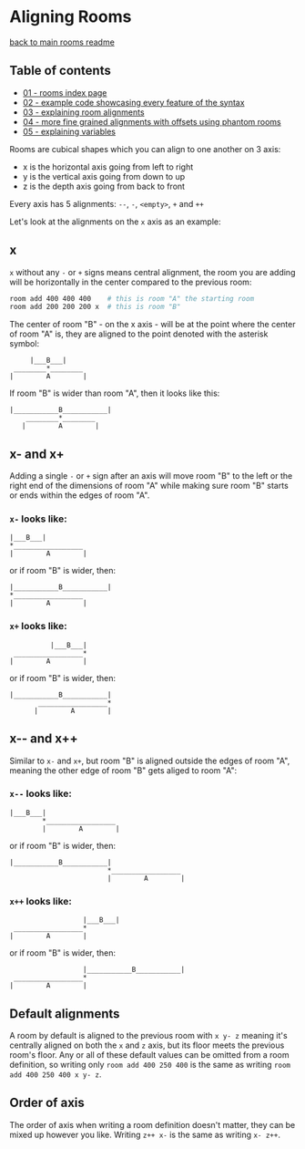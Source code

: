 # Aligning Rooms

[back to main rooms readme](./01-readme.md)

## Table of contents

- [01 - rooms index page](./01-readme.md)
- [02 - example code showcasing every feature of the syntax](./02-example.md)
- [03 - explaining room alignments](./03-aligning-rooms.md)
- [04 - more fine grained alignments with offsets using phantom rooms](./04-offsets.md)
- [05 - explaining variables](./05-variables.md)

Rooms are cubical shapes which you can align to one another on 3 axis:

- x is the horizontal axis going from left to right
- y is the vertical axis going from down to up
- z is the depth axis going from back to front

Every axis has 5 alignments: `--`, `-`, `<empty>`, `+` and `++`

Let's look at the alignments on the `x` axis as an example:

## x<empty>

`x` without any `-` or `+` signs means central alignment, the room you are adding will be horizontally in the center compared to the previous room:

```sh
room add 400 400 400    # this is room "A" the starting room
room add 200 200 200 x  # this is room "B"
```

The center of room "B" - on the x axis - will be at the point where the center of room "A" is, they are aligned to the point denoted with the asterisk symbol:

```
     |___B___|
 ________*________
|        A        |
```

If room "B" is wider than room "A", then it looks like this:

```
|___________B___________|
    ________*________
   |        A        |
```

## x- and x+

Adding a single `-` or `+` sign after an axis will move room "B" to the left or the right end of the dimensions of room "A" while making sure room "B" starts or ends within the edges of room "A".

### `x-` looks like:

```
|___B___|
*_________________
|        A        |
```

or if room "B" is wider, then:

```
|___________B___________|
*_________________
|        A        |
```

### `x+` looks like:

```
          |___B___|
 _________________*
|        A        |
```

or if room "B" is wider, then:

```
|___________B___________|
       _________________*
      |        A        |
```

## x-- and x++

Similar to `x-` and `x+`, but room "B" is aligned outside the edges of room "A", meaning the other edge of room "B" gets aliged to room "A":

### `x--` looks like:

```
|___B___|
        *_________________
        |        A        |
```

or if room "B" is wider, then:

```
|___________B___________|
                        *_________________
                        |        A        |
```

### `x++` looks like:

```
                  |___B___|
 _________________*
|        A        |
```

or if room "B" is wider, then:

```
                  |___________B___________|
 _________________*
|        A        |
```

## Default alignments

A room by default is aligned to the previous room with `x y- z` meaning it's centrally aligned on both the `x` and `z`
axis, but its floor meets the previous room's floor. Any or all of these default values can be omitted from a room
definition, so writing only `room add 400 250 400` is the same as writing `room add 400 250 400 x y- z`.

## Order of axis

The order of axis when writing a room definition doesn't matter, they can be mixed up however you like. Writing `z++ x-`
is the same as writing `x- z++`.
